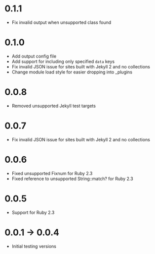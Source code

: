 # 0.1.1

* Fix invalid output when unsupported class found

# 0.1.0

* Add output config file
* Add support for including only specified `data` keys
* Fix invalid JSON issue for sites built with Jekyll 2 and no collections
* Change module load style for easier dropping into _plugins

# 0.0.8

* Removed unsupported Jekyll test targets

# 0.0.7

* Fix invalid JSON issue for sites built with Jekyll 2 and no collections

# 0.0.6

* Fixed unsupported Fixnum for Ruby 2.3
* Fixed reference to unsupported String::match? for Ruby 2.3

# 0.0.5

* Support for Ruby 2.3

# 0.0.1 -> 0.0.4

* Initial testing versions

